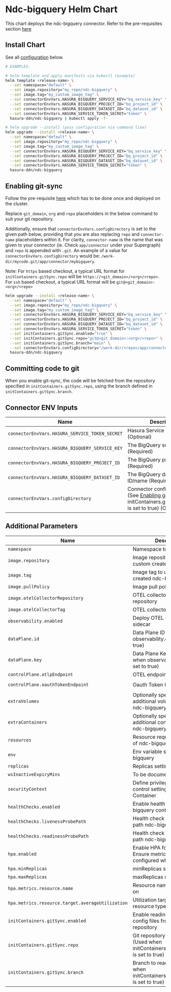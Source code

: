 # Ndc-bigquery Helm Chart

This chart deploys the ndc-bigquery connector. Refer to the pre-requisites section [here](../../README.md#get-started)

## Install Chart

See all [configuration](#parameters) below.

```bash
# EXAMPLES:

# helm template and apply manifests via kubectl (example)
helm template <release-name> \
  --set namespace="default" \
  --set image.repository="my_repo/ndc-bigquery" \
  --set image.tag="my_custom_image_tag" \
  --set connectorEnvVars.HASURA_BIGQUERY_SERVICE_KEY="bq_service_key" \
  --set connectorEnvVars.HASURA_BIGQUERY_PROJECT_ID="bq_project_id" \
  --set connectorEnvVars.HASURA_BIGQUERY_DATASET_ID="bq_dataset_id" \
  --set connectorEnvVars.HASURA_SERVICE_TOKEN_SECRET="token" \
  hasura-ddn/ndc-bigquery | kubectl apply -f-

# helm upgrade --install (pass configuration via command line)
helm upgrade --install <release-name> \
  --set namespace="default" \
  --set image.repository="my_repo/ndc-bigquery" \
  --set image.tag="my_custom_image_tag" \
  --set connectorEnvVars.HASURA_BIGQUERY_SERVICE_KEY="bq_service_key" \
  --set connectorEnvVars.HASURA_BIGQUERY_PROJECT_ID="bq_project_id" \
  --set connectorEnvVars.HASURA_BIGQUERY_DATASET_ID="bq_dataset_id" \
  --set connectorEnvVars.HASURA_SERVICE_TOKEN_SECRET="token" \
  hasura-ddn/ndc-bigquery
```

## Enabling git-sync

Follow the pre-requisite [here](../../README.md#using-git-for-metadata-files) which has to be done once and deployed on the cluster.

Replace `git_domain`, `org` and `repo` placeholders in the below command to suit your git repository.

Additionally, ensure that `connectorEnvVars.configDirectory` is set to the given path below, providing that you are also replacing `repo` and `connector-name` placeholders within it.  For clarity, `connector-name` is the name that was given to your connector (ie. Check `app/connector` under your Supergraph) and `repo` is appended with `.git`.  An example of a value for `connectorEnvVars.configDirectory` would be: `/work-dir/mycode.git/app/connector/mybigquery`.

Note: For `https` based checkout, a typical URL format for `initContainers.gitSync.repo` will be `https://<git_domain>/<org>/<repo>`.  For `ssh` based checkout, a typical URL format will be `git@<git_domain>:<org>/<repo>`

```bash
helm upgrade --install <release-name> \
  --set namespace="default" \
  --set image.repository="my_repo/ndc-bigquery" \
  --set image.tag="my_custom_image_tag" \
  --set connectorEnvVars.HASURA_BIGQUERY_SERVICE_KEY="bq_service_key" \
  --set connectorEnvVars.HASURA_BIGQUERY_PROJECT_ID="bq_project_id" \
  --set connectorEnvVars.HASURA_BIGQUERY_DATASET_ID="bq_dataset_id" \
  --set connectorEnvVars.HASURA_SERVICE_TOKEN_SECRET="token" \
  --set initContainers.gitSync.enabled="true" \
  --set initContainers.gitSync.repo="git@<git_domain>:<org>/<repo>" \
  --set initContainers.gitSync.branch="main" \
  --set connectorEnvVars.configDirectory="/work-dir/<repo>/app/connector/<connector-name>" \
  hasura-ddn/ndc-bigquery
```

## Committing code to git

When you enable git-sync, the code will be fetched from the repository specified in `initContainers.gitSync.repo`, using the branch defined in `initContainers.gitSync.branch`.

## Connector ENV Inputs

| Name                                              | Description                                                                                                | Value                           |
| ------------------------------------------------- | ---------------------------------------------------------------------------------------------------------- | ------------------------------- |
| `connectorEnvVars.HASURA_SERVICE_TOKEN_SECRET`    | Hasura Service Token Secret (Optional)                                                                     | `""`                            |
| `connectorEnvVars.HASURA_BIGQUERY_SERVICE_KEY`    | The BigQuery service key (Required)                                                                        | `""`                            |
| `connectorEnvVars.HASURA_BIGQUERY_PROJECT_ID`     | The BigQuery project ID/name (Required)                                                                    | `""`                            |
| `connectorEnvVars.HASURA_BIGQUERY_DATASET_ID`     | The BigQuery dataset ID/name (Required)                                                                    | `""`                            |
| `connectorEnvVars.configDirectory`                | Connector config directory (See [Enabling git-sync](README.md#enabling-git-sync) when initContainers.gitSync.enabled is set to true) (Optional) | `""`                   |

## Additional Parameters

| Name                                              | Description                                                                                                | Value                           |
| ------------------------------------------------- | ---------------------------------------------------------------------------------------------------------- | ------------------------------- |
| `namespace`                                       | Namespace to deploy to                                                                                     | `"default"`                     |
| `image.repository`                                | Image repository containing custom created ndc-bigquery                                                    | `""`                            |
| `image.tag`                                       | Image tag to use for custom created ndc-bigquery                                                           | `""`                            |
| `image.pullPolicy`                                | Image pull policy                                                                                          | `Always`                        |
| `image.otelCollectorRepository`                   | OTEL collector image repository                                                                            | `otel/opentelemetry-collector`  |
| `image.otelCollectorTag`                          | OTEL collector image tag                                                                                   | `0.104.0`                       |
| `observability.enabled`                           | Deploy OTEL collector as sidecar                                                                           | `true`                          |
| `dataPlane.id`                                    | Data Plane ID (Required when observability.enabled is set to true)                                         | `""`                         |
| `dataPlane.key`                                   | Data Plane Key (Required when observability.enabled is set to true)                                        | `""`                         |
| `controlPlane.otlpEndpoint`                       | OTEL endpoint under Hasura                                                                                 | `"https://gateway.otlp.hasura.io:443"`                         |
| `controlPlane.oauthTokenEndpoint`                 | Oauth Token URL                                                                                            | `"https://ddn-oauth.pro.hasura.io/oauth2/token"`                         |
| `extraVolumes`                                    | Optionally specify extra list of additional volumes for the ndc-bigquery pod                               | `[]`                            |
| `extraContainers`                                 | Optionally specify extra list of additional containers for the ndc-bigquery pod                            | `[]`                               |                               |
| `resources`                                       | Resource requests and limits of ndc-bigquery container                                                     | `{}`                            |
| `env`                                             | Env variable section for ndc-bigquery                                                                      | `[]`                            |
| `replicas`                                        | Replicas setting for pod                                                                                   | `1`                             |
| `wsInactiveExpiryMins`                            | To be documented                                                                                           | `1`                             |
| `securityContext`                                 | Define privilege and access control settings for a Pod or Container                                        | `{}`                            |
| `healthChecks.enabled`                            | Enable health check for ndc-bigquery container                                                             | `false`                         |
| `healthChecks.livenessProbePath`                  | Health check liveness Probe path ndc-bigquery container                                                    | `"/healthz"`                    |
| `healthChecks.readinessProbePath`                 | Health check readiness Probe path ndc-bigquery container                                                   | `"/healthz"`                    |
| `hpa.enabled`                                     | Enable HPA for ndc-bigquery.  Ensure metrics cluster is configured when enabling                           | `false`                         |
| `hpa.minReplicas`                                 | minReplicas setting for HPA                                                                                | `2`                             |
| `hpa.maxReplicas`                                 | maxReplicas setting for HPA                                                                                | `4`                             |
| `hpa.metrics.resource.name`                       | Resource name to autoscale on                                                                              | ``                              |
| `hpa.metrics.resource.target.averageUtilization`  | Utilization target on specific resource type                                                               | ``                              |
| `initContainers.gitSync.enabled`                  | Enable reading connector config files from a git repository                                                | `false`                             |
| `initContainers.gitSync.repo`                     | Git repository to read from (Used when initContainers.gitSync.enabled is set to true)                      | `git@github.com:<org>/<repo>`       |
| `initContainers.gitSync.branch`                   | Branch to read from (Used when initContainers.gitSync.enabled is set to true)                              | `main`                              |